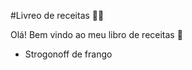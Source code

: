 #Livreo de receitas :man_cook:

Olá! Bem vindo ao meu libro de receitas :wave:

- Strogonoff de frango
